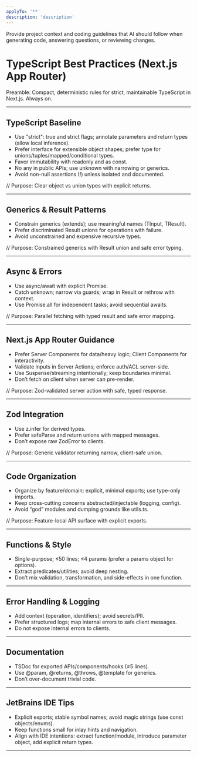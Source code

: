 ```yaml
---
applyTo: '**'
description: 'description'
---
```


Provide project context and coding guidelines that AI should follow when generating code, answering questions, or
reviewing changes.

# TypeScript Best Practices (Next.js App Router)

Preamble: Compact, deterministic rules for strict, maintainable TypeScript in Next.js. Always on.

---

## TypeScript Baseline

- Use "strict": true and strict flags; annotate parameters and return types (allow local inference).
- Prefer interface for extensible object shapes; prefer type for unions/tuples/mapped/conditional types.
- Favor immutability with readonly and as const.
- No any in public APIs; use unknown with narrowing or generics.
- Avoid non-null assertions (!) unless isolated and documented.

// Purpose: Clear object vs union types with explicit returns.

---

## Generics & Result Patterns

- Constrain generics (extends); use meaningful names (TInput, TResult).
- Prefer discriminated Result unions for operations with failure.
- Avoid unconstrained <T> and expensive recursive types.

// Purpose: Constrained generics with Result union and safe error typing.

---

## Async & Errors

- Use async/await with explicit Promise<T>.
- Catch unknown; narrow via guards; wrap in Result or rethrow with context.
- Use Promise.all for independent tasks; avoid sequential awaits.

// Purpose: Parallel fetching with typed result and safe error mapping.

---

## Next.js App Router Guidance

- Prefer Server Components for data/heavy logic; Client Components for interactivity.
- Validate inputs in Server Actions; enforce auth/ACL server-side.
- Use Suspense/streaming intentionally; keep boundaries minimal.
- Don’t fetch on client when server can pre-render.

// Purpose: Zod-validated server action with safe, typed response.

---

## Zod Integration

- Use z.infer<typeof schema> for derived types.
- Prefer safeParse and return unions with mapped messages.
- Don’t expose raw ZodError to clients.

// Purpose: Generic validator returning narrow, client-safe union.

---

## Code Organization

- Organize by feature/domain; explicit, minimal exports; use type-only imports.
- Keep cross-cutting concerns abstracted/injectable (logging, config).
- Avoid “god” modules and dumping grounds like utils.ts.

// Purpose: Feature-local API surface with explicit exports.

---

## Functions & Style

- Single-purpose; ≤50 lines; ≤4 params (prefer a params object for options).
- Extract predicates/utilities; avoid deep nesting.
- Don’t mix validation, transformation, and side-effects in one function.

---

## Error Handling & Logging

- Add context (operation, identifiers); avoid secrets/PII.
- Prefer structured logs; map internal errors to safe client messages.
- Do not expose internal errors to clients.

---

## Documentation

- TSDoc for exported APIs/components/hooks (≤5 lines).
- Use @param, @returns, @throws, @template for generics.
- Don’t over-document trivial code.

---

## JetBrains IDE Tips

- Explicit exports; stable symbol names; avoid magic strings (use const objects/enums).
- Keep functions small for inlay hints and navigation.
- Align with IDE intentions: extract function/module, introduce parameter object, add explicit return types.

---

